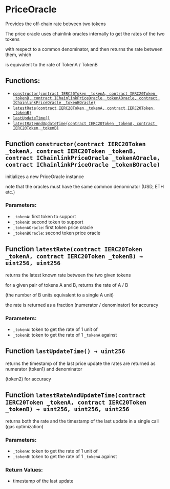 # PriceOracle

Provides the off-chain rate between two tokens

The price oracle uses chainlink oracles internally to get the rates of the two tokens

with respect to a common denominator, and then returns the rate between them, which

is equivalent to the rate of TokenA / TokenB

## Functions:

* [`constructor(contract IERC20Token _tokenA, contract IERC20Token _tokenB, contract IChainlinkPriceOracle _tokenAOracle, contract IChainlinkPriceOracle _tokenBOracle)`](priceoracle.md#PriceOracle-constructor-contract-IERC20Token-contract-IERC20Token-contract-IChainlinkPriceOracle-contract-IChainlinkPriceOracle-)
* [`latestRate(contract IERC20Token _tokenA, contract IERC20Token _tokenB)`](priceoracle.md#PriceOracle-latestRate-contract-IERC20Token-contract-IERC20Token-)
* [`lastUpdateTime()`](priceoracle.md#PriceOracle-lastUpdateTime--)
* [`latestRateAndUpdateTime(contract IERC20Token _tokenA, contract IERC20Token _tokenB)`](priceoracle.md#PriceOracle-latestRateAndUpdateTime-contract-IERC20Token-contract-IERC20Token-)

## Function `constructor(contract IERC20Token _tokenA, contract IERC20Token _tokenB, contract IChainlinkPriceOracle _tokenAOracle, contract IChainlinkPriceOracle _tokenBOracle)` <a id="PriceOracle-constructor-contract-IERC20Token-contract-IERC20Token-contract-IChainlinkPriceOracle-contract-IChainlinkPriceOracle-"></a>

initializes a new PriceOracle instance

note that the oracles must have the same common denominator \(USD, ETH etc.\)

### Parameters:

* `_tokenA`: first token to support
* `_tokenB`: second token to support
* `_tokenAOracle`: first token price oracle
* `_tokenBOracle`: second token price oracle

## Function `latestRate(contract IERC20Token _tokenA, contract IERC20Token _tokenB) → uint256, uint256` <a id="PriceOracle-latestRate-contract-IERC20Token-contract-IERC20Token-"></a>

returns the latest known rate between the two given tokens

for a given pair of tokens A and B, returns the rate of A / B

\(the number of B units equivalent to a single A unit\)

the rate is returned as a fraction \(numerator / denominator\) for accuracy

### Parameters:

* `_tokenA`: token to get the rate of 1 unit of
* `_tokenB`: token to get the rate of 1 `_tokenA` against

## Function `lastUpdateTime() → uint256` <a id="PriceOracle-lastUpdateTime--"></a>

returns the timestamp of the last price update the rates are returned as numerator \(token1\) and denominator

\(token2\) for accuracy

## Function `latestRateAndUpdateTime(contract IERC20Token _tokenA, contract IERC20Token _tokenB) → uint256, uint256, uint256` <a id="PriceOracle-latestRateAndUpdateTime-contract-IERC20Token-contract-IERC20Token-"></a>

returns both the rate and the timestamp of the last update in a single call \(gas optimization\)

### Parameters:

* `_tokenA`: token to get the rate of 1 unit of
* `_tokenB`: token to get the rate of 1 `_tokenA` against

### Return Values:

* timestamp of the last update

